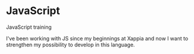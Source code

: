 # JavaScript
JavaScript training

I've been working with JS since my beginnings at Xappia and now I want to strengthen my possibility to develop in this language.